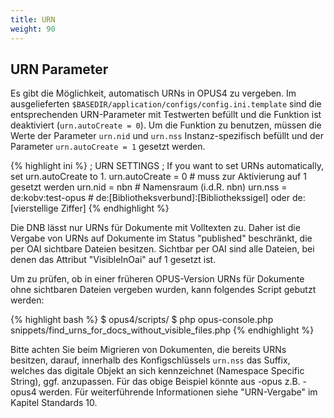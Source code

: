 ```yaml
---
title: URN
weight: 90
---
```


## URN Parameter

Es gibt die Möglichkeit, automatisch URNs in OPUS4 zu vergeben. Im ausgelieferten
`$BASEDIR/application/configs/config.ini.template` sind die entsprechenden URN-Parameter mit Testwerten befüllt
und die Funktion ist deaktiviert (`urn.autoCreate = 0`). Um die Funktion zu benutzen, müssen die Werte der Parameter
`urn.nid` und `urn.nss` Instanz-spezifisch befüllt und der Parameter `urn.autoCreate = 1` gesetzt werden.

{% highlight ini %}
; URN SETTINGS
; If you want to set URNs automatically, set urn.autoCreate to 1.
urn.autoCreate = 0             # muss zur Aktivierung auf 1 gesetzt werden
urn.nid = nbn                  # Namensraum (i.d.R. nbn)
urn.nss = de:kobv:test-opus    # de:[Bibliotheksverbund]:[Bibliothekssigel] oder de:[vierstellige Ziffer]
{% endhighlight %}

<p class="warning">
Die DNB lässt nur URNs für Dokumente mit Volltexten zu. Daher ist die Vergabe von URNs auf Dokumente im Status
"published" beschränkt, die per OAI sichtbare Dateien besitzen. Sichtbar per OAI sind alle Dateien, bei denen das
Attribut "VisibleInOai" auf 1 gesetzt ist.
</p>

Um zu prüfen, ob in einer früheren OPUS-Version URNs für Dokumente ohne sichtbaren Dateien vergeben wurden, kann
folgendes Script gebutzt werden:

{% highlight bash %}
$ opus4/scripts/
$ php opus-console.php snippets/find_urns_for_docs_without_visible_files.php
{% endhighlight %}

Bitte achten Sie beim Migrieren von Dokumenten, die bereits URNs besitzen, darauf, innerhalb des Konfigschlüssels
`urn.nss` das Suffix, welches das digitale Objekt an sich kennzeichnet (Namespace Specific String), ggf. anzupassen. Für
das obige Beispiel könnte aus -opus z.B. -opus4 werden. Für weiterführende Informationen siehe "URN-Vergabe" im
Kapitel Standards 10.
